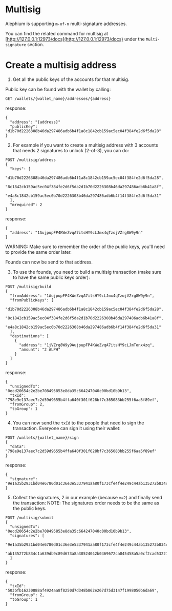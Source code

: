 # Multisig

Alephium is supporting `m-of-n` multi-signature addresses.

You can find the related command for multisig at [http://127.0.0.1:12973/docs](http://127.0.0.1:12973/docs) under the `Multi-signature` section.

# Create a multisig address

1. Get all the public keys of the accounts for that multisig.

Public key can be found with the wallet by calling:

```
GET /wallets/{wallet_name}/addresses/{address}
```
response:
```
{
  "address": "{address}"
  "publicKey": "d1b70d2226308b46da297486adb6b4f1a8c1842cb159ac5ec04f384fe2d6f5da28"
}
```

2. For example if you want to create a multisig address with 3 accounts that needs 2 signatures to unlock (2-of-3), you can do:

```
POST /multisig/address
{
  "keys": [
    "d1b70d2226308b46da297486adb6b4f1a8c1842cb159ac5ec04f384fe2d6f5da28",
    "8c1842cb159ac5ec04f384fe2d6f5da2d1b70d2226308b46da297486adb6b41a8f",
    "e4a8c1842cb159ac5ec0b70d2226308b46da297486adb6b4f14f384fe2d6f5da31"
  ],
  "mrequired": 2
}
```
response:
```
{
  "address": "1AujpupFP4KWeZvqA7itsHY9cLJmx4qTzojVZrg8W9y9n"
}
```

WARNING: Make sure to remember the order of the public keys, you'll need to provide the same order later.

Founds can now be send to that address.

3. To use the founds, you need to build a multisig transaction (make sure to have the same public keys order):

```
POST /multisig/build
{
  "fromAddress": "1AujpupFP4KWeZvqA7itsHY9cLJmx4qTzojVZrg8W9y9n",
  "fromPublicKeys": [
    "d1b70d2226308b46da297486adb6b4f1a8c1842cb159ac5ec04f384fe2d6f5da28",
    "8c1842cb159ac5ec04f384fe2d6f5da2d1b70d2226308b46da297486adb6b41a8f",
    "e4a8c1842cb159ac5ec0b70d2226308b46da297486adb6b4f14f384fe2d6f5da31"
  ],
  "destinations": [
    {
      "address": "1jVZrg8W9y9AujpupFP4KWeZvqA7itsHY9cLJmTonx4zq",
      "amount": "2 ALPH"
    }
  ]
}
```
response:
```
{
  "unsignedTx": "0ecd20654c2e2be708495853e8da35c664247040c00bd10b9b13",
  "txId": "798e9e137aec7c2d59d9655b4ffa640f301f628bf7c365083bb255f6aa5f89ef",
  "fromGroup": 2,
  "toGroup": 1
}
```

4. You can now send the `txId` to the people that need to sign the transaction. Everyone can sign it using their wallet:

```
POST /wallets/{wallet_name}/sign
{
  "data": "798e9e137aec7c2d59d9655b4ffa640f301f628bf7c365083bb255f6aa5f89ef"
}
```
response:
```
{
  "signature": "9e1a35b2931bd04e6780d01c36e3e5337941aa80f173cfe4f4e249c44ab135272b834c1a639db9c89d673a8a30524042b0469672ca845458a5a0cf2cad53221b"
}
```

5. Collect the signatures, 2 in our example (because `m=2`) and finally send the transaction:
NOTE: The signatures order needs to be the same as the public keys.

```
POST /multisig/submit
{
  "unsignedTx": "0ecd20654c2e2be708495853e8da35c664247040c00bd10b9b13",
  "signatures": [
    "9e1a35b2931bd04e6780d01c36e3e5337941aa80f173cfe4f4e249c44ab135272b834c1a639db9c89d673a8a30524042b0469672ca845458a5a0cf2cad53221b",
    "ab135272b834c1a639db9c89d673a8a30524042b0469672ca845458a5a0cf2cad53221b9e1a35b2931bd04e6780d01c36e3e5337941aa80f173cfe4f4e249c44"
  ]
}
```
response:
```
{
  "txId": "503bfb16230888af4924aa8f8250d7d348b862e267d75d3147f1998050b6da69",
  "fromGroup": 2,
  "toGroup": 1
}
```

